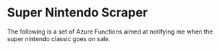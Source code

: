 # Super Nintendo Scraper

The following is a set of Azure Functions aimed at notifying me when the super nintendo classic goes on sale.